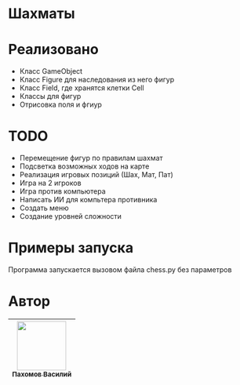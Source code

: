 # Шахматы 

# Реализовано 
* Класс GameObject 
* Класс Figure для наследования из него фигур
* Класс Field, где хранятся клетки Cell
* Классы для фигур
* Отрисовка поля и фгиур

# TODO
* Перемещение фигур по правилам шахмат
* Подсветка возможных ходов на карте 
* Реализация игровых позиций (Шах, Мат, Пат)
* Игра на 2 игроков
* Игра против компьютера 
* Написать ИИ для компьтера противника 
* Создать меню
* Создание уровней сложности

# Примеры запуска 
Программа запускается вызовом файла chess.py без параметров

# Автор 

| [<img src="https://avatars0.githubusercontent.com/u/37302383?s=460&v=4" width="100px;"/><br /><sub><b>Пахомов Василий</b></sub>](https://github.com/vaspahomov)<br /> |
|---|
